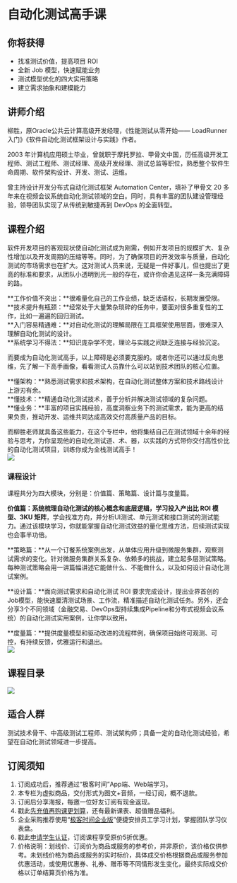 # 自动化测试高手课

## 你将获得

*   找准测试价值，提高项目 ROI
*   全新 Job 模型，快速赋能业务
*   测试模型优化的四大实用策略
*   建立需求抽象和建模能力

  

## 讲师介绍

柳胜，原Oracle公共云计算高级开发经理，《性能测试从零开始—— LoadRunner 入门》《软件自动化测试框架设计与实践》作者。

2003 年计算机应用硕士毕业，曾就职于摩托罗拉、甲骨文中国，历任高级开发工程师、测试工程师、测试经理、高级开发经理、测试总监等职位，熟悉整个软件生命周期、软件架构设计、开发、测试、运维。

曾主持设计开发分布式自动化测试框架 Automation Center，填补了甲骨文 20 多年来在视频会议系统自动化测试领域的空白。同时，具有丰富的团队建设管理经验，领导团队实现了从传统到敏捷再到 DevOps 的全面转型。

  

## 课程介绍

软件开发项目的客观现状使自动化测试成为刚需，例如开发项目的规模扩大、复杂性增加以及开发周期的压缩等等。同时，为了确保项目的开发效率与质量，自动化测试的市场需求也在扩大。这对测试人员来说，无疑是一件好事儿，但也提出了更高的标准和要求，从团队小透明到光一般的存在，或许你会遇见这样一条充满障碍的路。

**工作价值不突出：**很难量化自己的工作业绩，缺乏话语权，长期发展受限。  
**技术提升有瓶颈：**经常处于大量繁杂琐碎的任务中，要面对很多重复性的工作，比如一遍遍的回归测试。  
**入门容易精通难：**对自动化测试的理解局限在工具框架使用层面，很难深入理解自动化测试的设计。  
**系统学习不得法：**知识庞杂学不完，理论与实践之间缺乏连接与经验沉淀。

而要成为自动化测试高手，以上障碍是必须要克服的。或者你还可以通过反向思维，先了解一下高手画像，看看测试人员靠什么可以站到技术团队的核心位置。

**懂架构：**熟悉测试需求和技术架构，在自动化测试整体方案和技术路线设计上游刃有余。  
**懂技术：**精通自动化测试技术，善于分析并解决测试领域的复杂问题。  
**懂业务：**丰富的项目实践经验，高度洞察业务下的测试需求，能为更高的结果负责，推动开发、运维共同达成高效交付高质量产品的目标。

而柳胜老师就具备这些能力，在这个专栏中，他将集结自己在测试领域十余年的经验与思考，为你呈现他的自动化测试道、术、器，以实践的方式带你交付高性价比的自动化测试项目，训练你成为全栈测试高手！  
![](https://static001.geekbang.org/resource/image/fc/8a/fc45ea7d7cefba2a770f60fe40149e8a.jpg)

### 课程设计

课程共分为四大模块，分别是：价值篇、策略篇、设计篇与度量篇。

**价值篇：**系统梳理自动化测试的核心概念和底层逻辑，学习**投入产出比 ROI 模型、3KU 矩阵**，学会找准方向，并分析UI测试、单元测试和接口测试的测试能力。通过该模块学习，你就能掌握自动化测试效益的量化思维方法，后续测试实现也会事半功倍。

**策略篇：**从一个订餐系统案例出发，从单体应用升级到微服务集群，观察测试需求的变化。针对微服务集群关系复杂、依赖多的挑战，建立起多层测试策略。每种测试策略会用一讲篇幅讲述它能做什么、不能做什么，以及如何设计自动化测试案例。

**设计篇：**面向测试需求和自动化测试 ROI 要求完成设计，提出业界首创的Job模型，能快速厘清测试场景、工作流，精准描述自动化测试任务。另外，还会分享3个不同领域（金融交易、DevOps型持续集成Pipeline和分布式视频会议系统）的自动化测试实用案例，让你学以致用。

**度量篇：**提供度量模型和驱动改进的流程样例，确保项目始终可观测、可控，有持续反馈，优雅运行和退出。  
![](https://static001.geekbang.org/resource/image/74/60/744a9a67204bcdc065600cf1eb726860.jpg)

  

## 课程目录

![](https://static001.geekbang.org/resource/image/25/c6/253635efae37184e05b5f4c678e902c6.jpg)

  

## 适合人群

测试技术骨干、中高级测试工程师、测试架构师；具备一定的自动化测试经验，希望在自动化测试领域进一步提高。

  

## 订阅须知

1.  订阅成功后，推荐通过“极客时间”App端、Web端学习。
2.  本专栏为虚拟商品，交付形式为图文+音频，一经订阅，概不退款。
3.  订阅后分享海报，每邀一位好友订阅有现金返现。
4.  戳此[先充值再购课更划算](https://shop18793264.m.youzan.com/wscgoods/detail/2fmoej9krasag5p?scan=1&activity=none&from=kdt&qr=directgoods_1541158976&shopAutoEnter=1)，还有最新课表、超值赠品福利。
5.  企业采购推荐使用“[极客时间企业版](https://b.geekbang.org/?utm_source=geektime&utm_medium=columnintro&utm_campaign=newregister&gk_source=2021020901_gkcolumnintro_newregister)”便捷安排员工学习计划，掌握团队学习仪表盘。
6.  戳此[申请学生认证](https://promo.geekbang.org/activity/student-certificate?utm_source=geektime&utm_medium=caidanlan1)，订阅课程享受原价5折优惠。
7.  价格说明：划线价、订阅价为商品或服务的参考价，并非原价，该价格仅供参考。未划线价格为商品或服务的实时标价，具体成交价格根据商品或服务参加优惠活动，或使用优惠券、礼券、赠币等不同情形发生变化，最终实际成交价格以订单结算页价格为准。
